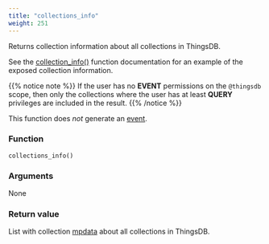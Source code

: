 ```yaml
---
title: "collections_info"
weight: 251
---
```


Returns collection information about all collections in ThingsDB.

See the [collection_info()](../../thingsdb-api/collection_info) function documentation for an example of the exposed collection information.

{{% notice note %}}
If the user has no **EVENT** permissions on the `@thingsdb` scope, then only the collections where
the user has at least **QUERY** privileges are included in the result.
{{% /notice %}}

This function does *not* generate an [event](../../overview/events).

### Function

`collections_info()`

### Arguments

None

### Return value

List with collection [mpdata](../../data-types/mpdata)  about all collections in ThingsDB.
